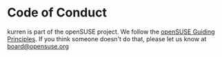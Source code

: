 # Code of Conduct

kurren is part of the openSUSE project. We follow the [openSUSE Guiding
Principles](http://en.opensuse.org/openSUSE:Guiding_principles). If you think
someone doesn't do that, please let us know at board@opensuse.org

